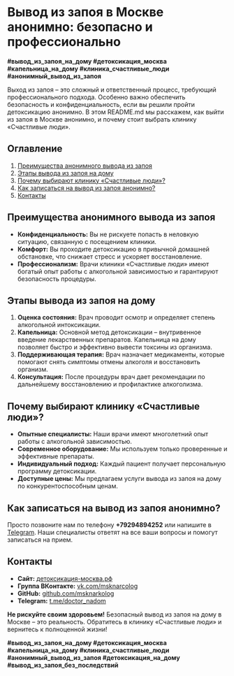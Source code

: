 # Вывод из запоя в Москве анонимно: безопасно и профессионально

**#вывод_из_запоя_на_дому #детоксикация_москва #капельница_на_дому #клиника_счастливые_люди #анонимный_вывод_из_запоя**

Выход из запоя – это сложный и ответственный процесс, требующий профессионального подхода. Особенно важно обеспечить безопасность и конфиденциальность, если вы решили пройти детоксикацию анонимно. В этом README.md мы расскажем, как выйти из запоя в Москве анонимно, и почему стоит выбрать клинику «Счастливые люди».

## Оглавление

1. [Преимущества анонимного вывода из запоя](#преимущества-анонимного-вывода-из-запоя)
2. [Этапы вывода из запоя на дому](#этапы-вывода-из-запоя-на-дому)
3. [Почему выбирают клинику «Счастливые люди»?](#почему-выбирают-клинику-счастливые-люди)
4. [Как записаться на вывод из запоя анонимно?](#как-записаться-на-вывод-из-запоя-анонимно)
5. [Контакты](#контакты)

## Преимущества анонимного вывода из запоя

* **Конфиденциальность:** Вы не рискуете попасть в неловкую ситуацию, связанную с посещением клиники.
* **Комфорт:** Вы проходите детоксикацию в привычной домашней обстановке, что снижает стресс и ускоряет восстановление.
* **Профессионализм:** Врачи клиники «Счастливые люди» имеют богатый опыт работы с алкогольной зависимостью и гарантируют безопасность процедуры.

## Этапы вывода из запоя на дому

1. **Оценка состояния:** Врач проводит осмотр и определяет степень алкогольной интоксикации.
2. **Капельница:** Основной метод детоксикации – внутривенное введение лекарственных препаратов. Капельница на дому позволяет быстро и эффективно вывести токсины из организма.
3. **Поддерживающая терапия:** Врач назначает медикаменты, которые помогают снять симптомы отмены алкоголя и восстановить организм.
4. **Консультация:** После процедуры врач дает рекомендации по дальнейшему восстановлению и профилактике алкоголизма.

## Почему выбирают клинику «Счастливые люди»?

* **Опытные специалисты:** Наши врачи имеют многолетний опыт работы с алкогольной зависимостью.
* **Современное оборудование:** Мы используем только проверенные и эффективные препараты.
* **Индивидуальный подход:** Каждый пациент получает персональную программу детоксикации.
* **Доступные цены:** Мы предлагаем услуги вывода из запоя на дому по конкурентоспособным ценам.

## Как записаться на вывод из запоя анонимно?

Просто позвоните нам по телефону **+79294894252** или напишите в [Telegram](https://t.me/doctor_nadom). Наши специалисты ответят на все ваши вопросы и помогут записаться на прием.

## Контакты

* **Сайт:** [детоксикация-москва.рф](https://детоксикация-москва.рф)
* **Группа ВКонтакте:** [vk.com/msknarcolog](https://vk.com/msknarcolog)
* **GitHub:** [github.com/msknarkolog](https://github.com/msknarkolog)
* **Telegram:** [t.me/doctor_nadom](https://t.me/doctor_nadom)

**Не рискуйте своим здоровьем!** Безопасный вывод из запоя на дому в Москве – это реальность. Обратитесь в клинику «Счастливые люди» и вернитесь к полноценной жизни!

**#вывод_из_запоя_на_дому #детоксикация_москва #капельница_на_дому #клиника_счастливые_люди #анонимный_вывод_из_запоя #детоксикация_на_дому #вывод_из_запоя_без_последствий**
